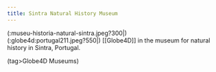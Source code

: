 ```yaml
---
title: Sintra Natural History Museum
---
```

(:museu-historia-natural-sintra.jpeg?300|)
\
(:globe4d:portugal211.jpeg?550|)
[[Globe4D]] in the museum for natural history in Sintra, Portugal.

(tag>Globe4D Museums)
